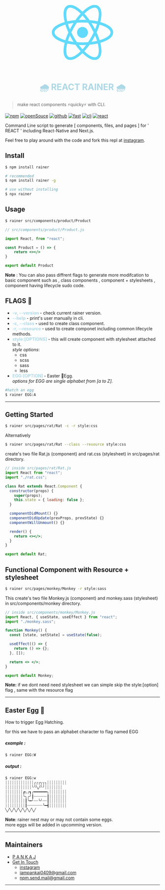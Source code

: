 <!-- <style>
@keyframes rotating {
  from {
    -ms-transform: rotate(0deg);
    -moz-transform: rotate(0deg);
    -webkit-transform: rotate(0deg);
    -o-transform: rotate(0deg);
    transform: rotate(0deg);
  }
  to {
    -ms-transform: rotate(360deg);
    -moz-transform: rotate(360deg);
    -webkit-transform: rotate(360deg);
    -o-transform: rotate(360deg);
    transform: rotate(360deg);
  }
}
.rotating {
  -webkit-animation: rotating 10s linear infinite;
  -moz-animation: rotating 10s linear infinite;
  -ms-animation: rotating 10s linear infinite;
  -o-animation: rotating 10s linear infinite;
  animation: rotating 10s linear infinite;
}
</style> -->

<h1 align="center">
	<br>
	<br>
	<img  width="200" alt="RAINER LOGO" src="data:image/svg+xml;base64,PHN2ZyB4bWxucz0iaHR0cDovL3d3dy53My5vcmcvMjAwMC9zdmciIHZpZXdCb3g9Ii0xMS41IC0xMC4yMzE3NCAyMyAyMC40NjM0OCI+CiAgPHRpdGxlPlJlYWN0IExvZ288L3RpdGxlPgogIDxjaXJjbGUgY3g9IjAiIGN5PSIwIiByPSIyLjA1IiBmaWxsPSIjNjFkYWZiIi8+CiAgPGcgc3Ryb2tlPSIjNjFkYWZiIiBzdHJva2Utd2lkdGg9IjEiIGZpbGw9Im5vbmUiPgogICAgPGVsbGlwc2Ugcng9IjExIiByeT0iNC4yIi8+CiAgICA8ZWxsaXBzZSByeD0iMTEiIHJ5PSI0LjIiIHRyYW5zZm9ybT0icm90YXRlKDYwKSIvPgogICAgPGVsbGlwc2Ugcng9IjExIiByeT0iNC4yIiB0cmFuc2Zvcm09InJvdGF0ZSgxMjApIi8+CiAgPC9nPgo8L3N2Zz4K">
	<br>
	<br>
	<br>
    <b style="color:lightblue">🌧️ REACT RAINER 🌧️</b>
</h1>

> make react components ⚡quicky⚡ with CLI.

<!-- [![Downloads](https://badgen.net/npm/dt/rainer)](https://www.npmjs.com/package/rainer) -->

[![npm](https://badgen.net/badge/icon/npm?icon=npm&label&color=red)](https://www.npmjs.com/package/rainer)
[![openSouce](https://badgen.net/badge/open/soucre/green)](https://github.com/notpankaj/react-rainer)
[![github](https://badgen.net/badge/icon/github?icon=github&label&color=gray)](https://github.com/notpankaj/react-rainer)
[![fast](https://badgen.net/badge/icon/fastAF?icon=bitcoin-lightning&label&color=yellow)](#)
[![cli](https://badgen.net/badge/icon/terminal?icon=terminal&label&color=black)](#)
[![react](https://badgen.net/badge/love/react/cyan)](https://reactjs.org/)

Command Line script to generate [ components, files, and pages ]
for ' REACT ' including React-Native and Next.js.

Feel free to play around with the code and fork this repl at [instagram](https://www.instagram.com/imnotpankaj/).

## Install

```sh
$ npm install rainer

# recommended
$ npm install rainer -g

# use without installing
$ npx rainer
```

## Usage

```sh
$ rainer src/components/product/Product
```

```jsx
// src/components/product/Product.js

import React, from "react";

const Product = () => {
    return <></>
}

export default Product

```

**Note** : You can also pass diffrent flags to generate more modifcation to basic component such as , class components , component + stylesheets , component having lifecycle sudo code.

## FLAGS 🚩

- <b style="color:lightblue;">-v, --version </b> - check current rainer version.
- <b style="color:lightblue;">--help </b> - print's user manually in cli.
- <b style="color:lightblue;">-c, --class </b> - used to create class component.
- <b style="color:lightblue;">-r, --resource </b> - used to create componet including common lifecycle methods.
- <b style="color:lightblue;">style:[OPTIONS] </b> - this will create component with stylesheet attached to it.
  <br><i>style options</i>:
  - css
  - scss
  - sass
  - less
- <b style="color:lightblue;">EGG:[OPTION] </b> - Easter 🥚Egg.
  <br><i>options for EGG are single alphabet from [a to Z].</i>

```sh
#hatch an egg
$ rainer EGG:A
```

---

## Getting Started

```sh
$ rainer src/pages/rat/Rat -c -r style:css
```

Alternatively

```sh
$ rainer src/pages/rat/Rat --class --resource style:css
```

create's two file Rat.js (component) and rat.css (stylesheet) in src/pages/rat directory.

```jsx
// inside src/pages/rat/Rat.js
import React from "react";
import "./rat.css";

class Rat extends React.Component {
  constructor(props) {
    super(props);
    this.state = { loading: false };
  }

  componentDidMount() {}
  componentDidUpdate(prevProps, prevState) {}
  componentWillUnmount() {}

  render() {
    return <></>;
  }
}

export default Rat;
```

## Functional Component with Resource + stylesheet

```sh
$ rainer src/pages/monkey/Monkey -r style:sass
```

This
create's two file Monkey.js (component) and monkey.sass (stylesheet) in src/components/monkey directory.

```jsx
// inside src/components/monkey/Monkey.js
import React, { useState, useEffect } from "react";
import "./monkey.sass";

function Monkey() {
  const [state, setState] = useState(false);

  useEffect(() => {
    return () => {};
  }, []);

  return <> </>;
}

export default Monkey;
```

**Note:** if we dont need need stylesheet we can simple skip the style:[option] flag , same with the resource flag

---

## Easter Egg 🥚

How to trigger Egg Hatching.<br>

for this we have to pass an alphabet character to flag named EGG

##### _example_ :

```sh
$ rainer EGG:W
```

##### _output_ :

```sh
$ rainer EGG:w
┊┊┊┊┊┊┊┊┊┊┊┊┊╭╭╭╮╮╮┊┊┊┊┊┊┊┊┊
┊┊┊┊┊┊┊┊┊┊┊┊╰╰╲╱╯╯┊┊┊┊┊┊┊┊
┊┊┊┊┊┊┊┊┏╮╭┓╭━━━━━━╮┊┊┊┊┊┊┊┊
┊┊┊┊┊┊┊┊╰╮╭╯┃┈┈┈┈┈┈┃┊┊┊┊┊┊┊┊
┊┊┊┊┊┊┊┊┊┃╰━╯┈┈╰╯┈┈┃┊┊┊┊┊┊┊┊
┊┊┊┊┊┊┊┊┊┃┈┈┈┈┈┈┈╰━┫┊┊┊┊┊┊┊┊
╲╱╲╱╲╱╲╱╲╱╲╱╲╱

```

**Note**: rainer nest may or may not contain some eggs.
<br> more eggs will be added in upcomming version.

---

## Maintainers

- [P A N K A J](https://github.com/notpankaj "Github")
- [Get In Touch](https://github.com/notpankaj "Github")
  - [instagram](https://www.instagram.com/imnotpankaj)
  - [iampankaj0409@gmail.com](# "offical mail")
  - [npm.send.mail@gmail.com](# "casual email")

---
